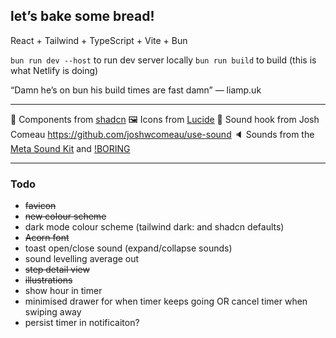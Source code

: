 ## let’s bake some bread!

React + Tailwind + TypeScript + Vite + Bun

`bun run dev --host` to run dev server locally
`bun run build` to build (this is what Netlify is doing)

“Damn he’s on bun his build times are fast damn” — liamp.uk

---

🧰 Components from [shadcn](https://ui.shadcn.com/)
🖼️ Icons from [Lucide](https://lucide.dev/)
🎣 Sound hook from Josh Comeau https://github.com/joshwcomeau/use-sound
🔈 Sounds from the [Meta Sound Kit](https://design.facebook.com/toolsandresources/sound-kit-for-prototypes/) and [!BORING](https://andyworksco.notion.site/Boring-Sounds-d92a136378114eceb1898313acb673f0?pvs=4)

---

### Todo

* ~~favicon~~
* ~~new colour scheme~~
* dark mode colour scheme (tailwind dark: and shadcn defaults)
* ~~Acorn font~~
* toast open/close sound (expand/collapse sounds)
* sound levelling average out
* ~~step detail view~~
* ~~illustrations~~
* show hour in timer
* minimised drawer for when timer keeps going OR cancel timer when swiping away
* persist timer in notificaiton?
